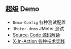 ## 超级 Demo
- `Demo-Config` 各种测试配置
- `JMeter-demo` JMeter 测试
- [Source-Code 源码解读](./Source-Code/_readme.md)
- [X-In-Action 各种技术实践](./X-In-Action/_readme.md)